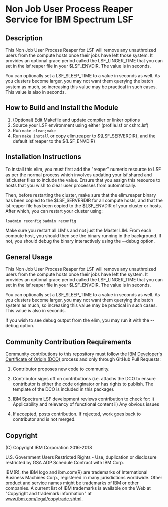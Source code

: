 # Non Job User Process Reaper Service for IBM Spectrum LSF

## Description

This Non Job User Process Reaper for LSF will remove any unauthroized users from the
compute hosts once their jobs have left those system.  It provides an optional grace period called the LSF_LINGER_TIME that you can set in the lsf.reaper file in your $LSF_ENVDIR.  The value is in seconds.

You can optionally set a LSF_SLEEP_TIME to a value in seconds as well.  As you clusters become larger, you may not want them querying the batch system as much, so increasing this value may be practical in such cases.  This value is also in seconds.

## How to Build and Install the Module

1. (Optional) Edit Makefile and update compiler or linker options
2. Source your LSF environment using either (profile.lsf or cshrc.lsf)
3. Run `make clean;make`
4. Run `make install` or copy elim.reaper to ${LSF_SERVERDIR}, and the default lsf.reaper to the ${LSF_ENVDIR}

## Installation Instructions

To install this elim, you must first add the "reaper" numeric resource to LSF as per the normal process which involves updating your lsf.shared and lsf.cluster files to include the value.  Ensure that you assign this resource to hosts that you wish to clear user processes from automatically.

Then, before restarting the cluster, make sure that the elim.reaper binary has been copied to the $LSF_SERVERDIR for all compute hosts, and that the lsf.reaper file has been copied to the $LSF_ENVDIR of your cluster or hosts.  After which, you can restart your cluster using:

`lsadmin reconfig`
`badmin reconfig`

Make sure you restart all LIM's and not just the Master LIM.  From each compute host, you should then see the binary running in the background.  If not, you should debug the binary interactively using the --debug option.

## General Usage

This Non Job User Process Reaper for LSF will remove any unauthroized users from the
compute hosts once their jobs have left the system.  It provides an optional grace period called the LSF_LINGER_TIME that you can set in the lsf.reaper file in your $LSF_ENVDIR.  The value is in seconds.

You can optionally set a LSF_SLEEP_TIME to a value in seconds as well.  As you clusters become larger, you may not want them querying the batch system as much, so increasing this value may be practical in such cases.  This value is also in seconds.

If you wish to see debug output from the elim, you may run it with the --debug option.

## Community Contribution Requirements

Community contributions to this repository must follow the [IBM Developer's Certificate of Origin (DCO)](https://github.com/IBMSpectrumComputing/platform-python-lsf-api/blob/master/IBMDCO.md) process and only through GitHub Pull Requests:

 1. Contributor proposes new code to community.

 2. Contributor signs off on contributions 
    (i.e. attachs the DCO to ensure contributor is either the code 
    originator or has rights to publish. The template of the DCO is included in
    this package).
 
 3. IBM Spectrum LSF development reviews contribution to check for:
    i)  Applicability and relevancy of functional content 
    ii) Any obvious issues

 4. If accepted, posts contribution. If rejected, work goes back to contributor and is not merged.

## Copyright

(C) Copyright IBM Corporation 2016-2018

U.S. Government Users Restricted Rights - Use, duplication or disclosure 
restricted by GSA ADP Schedule Contract with IBM Corp.

IBM(R), the IBM logo and ibm.com(R) are trademarks of International Business Machines Corp., 
registered in many jurisdictions worldwide. Other product and service names might be trademarks 
of IBM or other companies. A current list of IBM trademarks is available on the Web at 
"Copyright and trademark information" at www.ibm.com/legal/copytrade.shtml.

